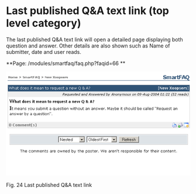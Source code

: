 # Last published Q&A text link (top level category)

The last published Q&A text link will open a detailed page displaying both question and answer. Other details are also shown such as Name of submitter, date and user reads.

**Page: /modules/smartfaq/faq.php?faqid=66 **

![](../../assets/user-answer.png)  

Fig. 24 Last published Q&A text link
